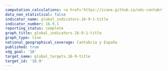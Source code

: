 ```yaml
---
computation_calculations: <a href='https://icane.github.io/ods-cantabria/assets/pdf/16.9.1.1.pdf' target='_blank'>Proporción de menores de 5 años cuyo nacimiento se ha registrado ante una autoridad civil</a>
data_non_statistical: false
indicator_name: global_indicators.16-9-1-title
indicator_number: 16.9.1
reporting_status: complete
graph_title: global_indicators.16-9-1-title
graph_type: line
national_geographical_coverage: Cantabria y España
published: true
sdg_goal: '16'
target_name: global_targets.16-9-title
target_id: '16.9'
---
```

